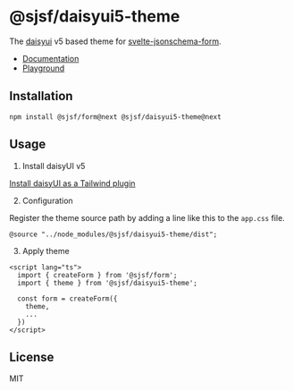 # @sjsf/daisyui5-theme

The [daisyui](https://github.com/saadeghi/daisyui) v5 based theme for [svelte-jsonschema-form](https://github.com/x0k/svelte-jsonschema-form).

- [Documentation](https://x0k.github.io/svelte-jsonschema-form/themes/daisyui/)
- [Playground](https://x0k.github.io/svelte-jsonschema-form/playground2/)

## Installation

```shell
npm install @sjsf/form@next @sjsf/daisyui5-theme@next
```

## Usage

1. Install daisyUI v5

[Install daisyUI as a Tailwind plugin](https://daisyui.com/docs/install/)

2. Configuration

Register the theme source path by adding a line like this to the `app.css` file.

`@source "../node_modules/@sjsf/daisyui5-theme/dist";`

3. Apply theme

```svelte
<script lang="ts">
  import { createForm } from '@sjsf/form';
  import { theme } from '@sjsf/daisyui5-theme';

  const form = createForm({
    theme,
    ...
  })
</script>
```

## License

MIT
